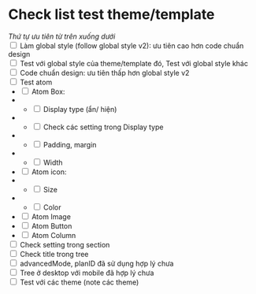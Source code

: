 # Check list test theme/template
*Thứ tự ưu tiên từ trên xuống dưới*  

<input type="checkbox" id="1"><label for="2"> Làm global style (follow global style v2): ưu tiên cao hơn code chuẩn design</label>  
<input type="checkbox" id="2"> <label for="2">Test với global style của theme/template đó, Test với global style khác</label>  
<input type="checkbox" id="3"> <label for="3"> Code chuẩn design: ưu tiên thấp hơn global style v2</label>

<input type="checkbox" id="4"> <label for="4">Test atom</label>
- <input class="hello" type="checkbox" id="5"> <label for="5">Atom Box:</label>  
- - <input type="checkbox" id="6"> <label for="6">Display type (ẩn/ hiện)</label>  
- - <input type="checkbox" id="7"> <label for="7">Check các setting trong Display type</label>  
- - <input type="checkbox" id="8"> <label for="8">Padding, margin</label>  
- - <input type="checkbox" id="9"> <label for="9">Width</label>  
- <input type="checkbox" id="10"> <label for="10">Atom icon: </label>  
- - <input type="checkbox" id="11"> <label for="11">Size</label>  
- - <input type="checkbox" id="12"> <label for="12">Color</label>  
- <input type="checkbox" id="13"> <label for="13">Atom Image</label>  
- <input type="checkbox" id="14"> <label for="14">Atom Button</label>  
- <input type="checkbox" id="15"> <label for="15">Atom Column</label>

<input type="checkbox" id="16"> <label for="16">Check setting trong section</label>  
<input type="checkbox" id="17"> <label for="17">Check title trong tree</label>  
<input type="checkbox" id="18"> <label for="18">advancedMode, planID đã sử dụng hợp lý chưa</label>  
<input type="checkbox" id="19"> <label for="19">Tree ở desktop với mobile đã hợp lý chưa</label>  
<input type="checkbox" id="20"> <label for="20">Test với các theme (note các theme)</label>  
<style>
    input {
        outline: none;
    }
    label {
        user-select: none;
    }
    ul, p {
        margin-block-start: 0;
        margin-block-end: 0;
        margin-top: 0!important;
        margin-bottom: 0!important;
    }
</style>
